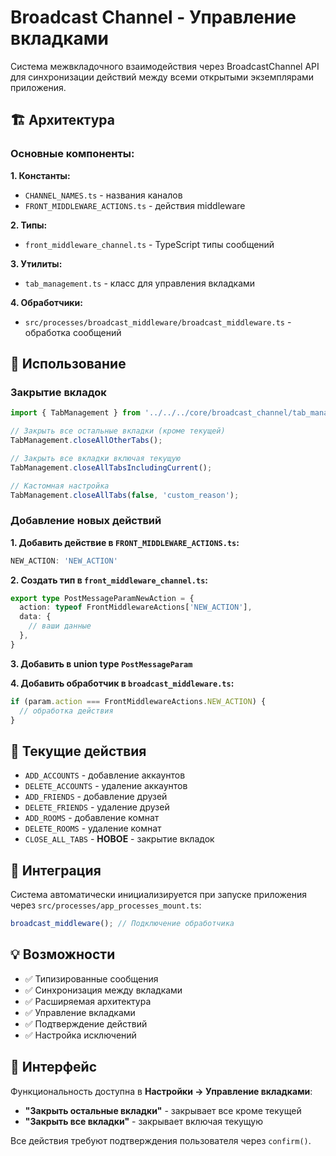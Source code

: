# Broadcast Channel - Управление вкладками

Система межвкладочного взаимодействия через BroadcastChannel API для синхронизации действий между всеми открытыми экземплярами приложения.

## 🏗️ Архитектура

### Основные компоненты:

**1. Константы:**
- `CHANNEL_NAMES.ts` - названия каналов
- `FRONT_MIDDLEWARE_ACTIONS.ts` - действия middleware

**2. Типы:**
- `front_middleware_channel.ts` - TypeScript типы сообщений

**3. Утилиты:**
- `tab_management.ts` - класс для управления вкладками

**4. Обработчики:**
- `src/processes/broadcast_middleware/broadcast_middleware.ts` - обработка сообщений

## 🚀 Использование

### Закрытие вкладок

```typescript
import { TabManagement } from '../../../core/broadcast_channel/tab_management';

// Закрыть все остальные вкладки (кроме текущей)
TabManagement.closeAllOtherTabs();

// Закрыть все вкладки включая текущую
TabManagement.closeAllTabsIncludingCurrent();

// Кастомная настройка
TabManagement.closeAllTabs(false, 'custom_reason');
```

### Добавление новых действий

**1. Добавить действие в `FRONT_MIDDLEWARE_ACTIONS.ts`:**
```typescript
NEW_ACTION: 'NEW_ACTION'
```

**2. Создать тип в `front_middleware_channel.ts`:**
```typescript
export type PostMessageParamNewAction = {
  action: typeof FrontMiddlewareActions['NEW_ACTION'],
  data: {
    // ваши данные
  },
}
```

**3. Добавить в union type `PostMessageParam`**

**4. Добавить обработчик в `broadcast_middleware.ts`:**
```typescript
if (param.action === FrontMiddlewareActions.NEW_ACTION) {
  // обработка действия
}
```

## 📡 Текущие действия

- `ADD_ACCOUNTS` - добавление аккаунтов
- `DELETE_ACCOUNTS` - удаление аккаунтов  
- `ADD_FRIENDS` - добавление друзей
- `DELETE_FRIENDS` - удаление друзей
- `ADD_ROOMS` - добавление комнат
- `DELETE_ROOMS` - удаление комнат
- `CLOSE_ALL_TABS` - **НОВОЕ** - закрытие вкладок

## 🔧 Интеграция

Система автоматически инициализируется при запуске приложения через `src/processes/app_processes_mount.ts`:

```typescript
broadcast_middleware(); // Подключение обработчика
```

## 💡 Возможности

- ✅ Типизированные сообщения
- ✅ Синхронизация между вкладками
- ✅ Расширяемая архитектура
- ✅ Управление вкладками
- ✅ Подтверждение действий
- ✅ Настройка исключений

## 🎯 Интерфейс

Функциональность доступна в **Настройки → Управление вкладками**:

- **"Закрыть остальные вкладки"** - закрывает все кроме текущей
- **"Закрыть все вкладки"** - закрывает включая текущую

Все действия требуют подтверждения пользователя через `confirm()`.
